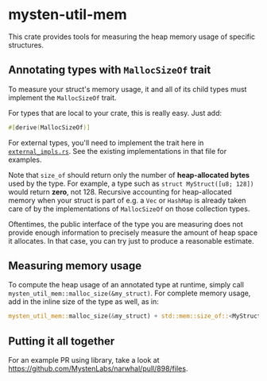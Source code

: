 # mysten-util-mem

This crate provides tools for measuring the heap memory usage of specific structures.

## Annotating types with `MallocSizeOf` trait

To measure your struct's memory usage, it and all of its child types must implement the `MallocSizeOf` trait.

For types that are local to your crate, this is really easy. Just add:

```rust
#[derive(MallocSizeOf)]
```

For external types, you'll need to implement the trait here in [`external_impls.rs`](). See the existing implementations in that file for examples.

Note that `size_of` should return only the number of **heap-allocated bytes** used by the type. For example, a type such as `struct MyStruct([u8; 128])` would return **zero**, not 128. Recursive accounting for heap-allocated memory when your struct is part of e.g. a `Vec` or `HashMap` is already taken care of by the implementations of `MallocSizeOf` on those collection types.

Oftentimes, the public interface of the type you are measuring does not provide enough information to precisely measure the amount of heap space it allocates. In that case, you can try just to produce a reasonable estimate.

## Measuring memory usage

To compute the heap usage of an annotated type at runtime, simply call `mysten_util_mem::malloc_size(&my_struct)`. For complete memory usage, add in the inline size of the type as well, as in:

```rust
mysten_util_mem::malloc_size(&my_struct) + std::mem::size_of::<MyStruct>()
```

## Putting it all together

For an example PR using library, take a look at https://github.com/MystenLabs/narwhal/pull/898/files.
